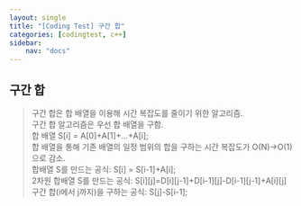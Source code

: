 ```yaml
---
layout: single
title: "[Coding Test] 구간 합"
categories: [codingtest, c++]
sidebar:
    nav: "docs"
---
```


## 구간 합
> 구간 합은 합 배열을 이용해 시간 복잡도를 줄이기 위한 알고리즘. <br/>
> 구간 합 알고리즘은 우선 합 배열을 구함. <br/>
> 합 배열 S[i] = A[0]+A[1]+...+A[i]; <br/>
> 합 배열을 통해 기존 배열의 일정 범위의 합을 구하는 시간 복잡도가 O(N)->O(1)으로 감소. <br/>
> 합배열 S를 만드는 공식: S[i] = S[i-1]+A[i]; <br/>
> 2차원 합배열 S를 만드는 공식: S[i][j]=D[i][j-1]+D[i-1][j]-D[i-1][j-1]+A[i][j]
> 구간 합(i에서 j까지)을 구하는 공식: S[j]-S[i-1]; <br/>